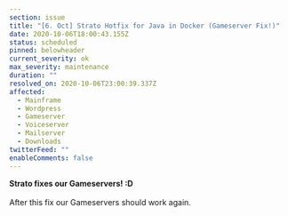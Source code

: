 ```yaml
---
section: issue
title: "[6. Oct] Strato Hotfix for Java in Docker (Gameserver Fix!)"
date: 2020-10-06T18:00:43.155Z
status: scheduled
pinned: belowheader
current_severity: ok
max_severity: maintenance
duration: ""
resolved_on: 2020-10-06T23:00:39.337Z
affected:
  - Mainframe
  - Wordpress
  - Gameserver
  - Voiceserver
  - Mailserver
  - Downloads
twitterFeed: ""
enableComments: false
---
```

**Strato fixes our Gameservers! :D**\
\
After this fix our Gameservers should work again.